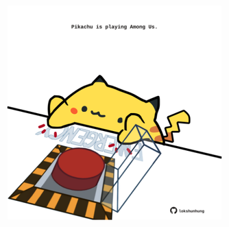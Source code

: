 <!-- built at 04/10/2025, 10:00:30 UTC -->
<p align="center">
  <img width="500" height="500" src="./ReadmeImage.svg">
</p>
